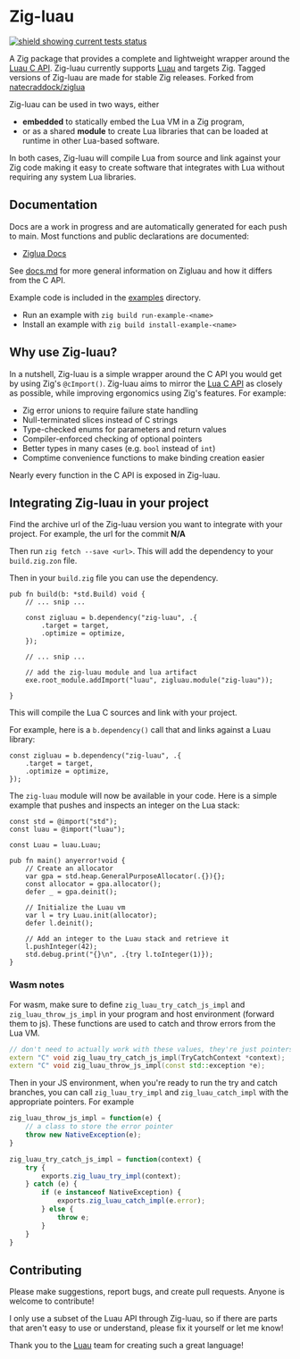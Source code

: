 # Zig-luau
[![shield showing current tests status](https://github.com/SnorlaxAssist/zig-luau/actions/workflows/tests.yml/badge.svg)](https://github.com/SnorlaxAssist/zig-luau/actions/workflows/tests.yml)

A Zig package that provides a complete and lightweight wrapper around the [Luau C API](https://www.lua.org/manual/5.4/manual.html#4). Zig-luau currently supports [Luau](https://luau-lang.org) and targets Zig. Tagged versions of Zig-luau are made for stable Zig releases. Forked from [natecraddock/ziglua](https://github.com/natecraddock/ziglua)

Zig-luau can be used in two ways, either
* **embedded** to statically embed the Lua VM in a Zig program,
* or as a shared **module** to create Lua libraries that can be loaded at runtime in other Lua-based software.

In both cases, Zig-luau will compile Lua from source and link against your Zig code making it easy to create software that integrates with Lua without requiring any system Lua libraries.

## Documentation
Docs are a work in progress and are automatically generated for each push to main. Most functions and public declarations are documented:
* [Ziglua Docs](https://natecraddock.github.io/ziglua/#ziglua.lib.Lua)

See [docs.md](https://github.com/natecraddock/ziglua/blob/main/docs.md) for more general information on Zigluau and how it differs from the C API.

Example code is included in the [examples](https://github.com/natecraddock/ziglua/tree/main/examples) directory.
* Run an example with `zig build run-example-<name>`
* Install an example with `zig build install-example-<name>`

## Why use Zig-luau?
In a nutshell, Zig-luau is a simple wrapper around the C API you would get by using Zig's `@cImport()`. Zig-luau aims to mirror the [Lua C API](https://www.lua.org/manual/5.4/manual.html#4) as closely as possible, while improving ergonomics using Zig's features. For example:

* Zig error unions to require failure state handling
* Null-terminated slices instead of C strings
* Type-checked enums for parameters and return values
* Compiler-enforced checking of optional pointers
* Better types in many cases (e.g. `bool` instead of `int`)
* Comptime convenience functions to make binding creation easier

Nearly every function in the C API is exposed in Zig-luau.

## Integrating Zig-luau in your project

Find the archive url of the Zig-luau version you want to integrate with your project. For example, the url for the commit **N/A**

Then run `zig fetch --save <url>`. This will add the dependency to your `build.zig.zon` file.

Then in your `build.zig` file you can use the dependency.

```zig
pub fn build(b: *std.Build) void {
    // ... snip ...

    const zigluau = b.dependency("zig-luau", .{
        .target = target,
        .optimize = optimize,
    });

    // ... snip ...

    // add the zig-luau module and lua artifact
    exe.root_module.addImport("luau", zigluau.module("zig-luau"));

}
```

This will compile the Lua C sources and link with your project.

For example, here is a `b.dependency()` call that and links against a Luau library:

```zig
const zigluau = b.dependency("zig-luau", .{
    .target = target,
    .optimize = optimize,
});
``````

The `zig-luau` module will now be available in your code. Here is a simple example that pushes and inspects an integer on the Lua stack:

```zig
const std = @import("std");
const luau = @import("luau");

const Luau = luau.Luau;

pub fn main() anyerror!void {
    // Create an allocator
    var gpa = std.heap.GeneralPurposeAllocator(.{}){};
    const allocator = gpa.allocator();
    defer _ = gpa.deinit();

    // Initialize the Luau vm
    var l = try Luau.init(allocator);
    defer l.deinit();

    // Add an integer to the Luau stack and retrieve it
    l.pushInteger(42);
    std.debug.print("{}\n", .{try l.toInteger(1)});
}
```

### Wasm notes

For wasm, make sure to define `zig_luau_try_catch_js_impl` and `zig_luau_throw_js_impl` in your program and host environment (forward them to js). These functions are used to catch and throw errors from the Lua VM.

```cpp
// don't need to actually work with these values, they're just pointers which you can pass around as numbers on the js side
extern "C" void zig_luau_try_catch_js_impl(TryCatchContext *context);
extern "C" void zig_luau_throw_js_impl(const std::exception *e); 
```

Then in your JS environment, when you're ready to run the try and catch branches, you can call `zig_luau_try_impl` and `zig_luau_catch_impl` with the appropriate pointers. For example

```javascript
zig_luau_throw_js_impl = function(e) {
    // a class to store the error pointer
    throw new NativeException(e);
}

zig_luau_try_catch_js_impl = function(context) {
    try {
        exports.zig_luau_try_impl(context);
    } catch (e) {
        if (e instanceof NativeException) {
            exports.zig_luau_catch_impl(e.error);
        } else {
            throw e;
        } 
    }
}
```

## Contributing

Please make suggestions, report bugs, and create pull requests. Anyone is welcome to contribute!

I only use a subset of the Luau API through Zig-luau, so if there are parts that aren't easy to use or understand, please fix it yourself or let me know!

Thank you to the [Luau](https://luau-lang.org/) team for creating such a great language!
